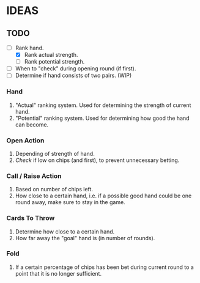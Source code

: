 # IDEAS

## TODO
- [ ] Rank hand.
    - [x] Rank actual strength.
    - [ ] Rank potential strength.
- [ ] When to "check" during opening round (if first).
- [ ] Determine if hand consists of two pairs. (WIP)

### Hand
1. "Actual" ranking system. Used for determining the strength of current hand.
2. "Potential" ranking system. Used for determining how good the hand can become.

### Open Action
1. Depending of strength of hand.
2. *Check* if low on chips (and first), to prevent unnecessary betting.

### Call / Raise Action
1. Based on number of chips left.
2. How close to a certain hand, i.e. if a possible good hand could be one round away, make sure to stay in the game.

### Cards To Throw
1. Determine how close to a certain hand. 
2. How far away the "goal" hand is (in number of rounds). 

### Fold
1. If a certain percentage of chips has been bet during current round to a point that it is no longer sufficient.

